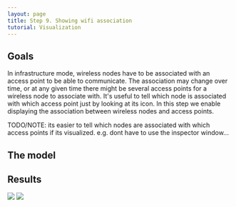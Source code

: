 ```yaml
---
layout: page
title: Step 9. Showing wifi association
tutorial: Visualization
---
```


## Goals

In infrastructure mode, wireless nodes have to be associated with an access point to be able to communicate.
The association may change over time, or at any given time there might be several access points for a
wireless node to associate with. It's useful to tell which node is associated with which access point just by looking at its icon.
In this step we enable displaying the association between wireless nodes and access points.

TODO/NOTE: its easier to tell which nodes are associated with which access points if its visualized. e.g. dont have to use the inspector window...

## The model
<!--
The pedestrians are in the access point's communication range, so they can associate with that.

In the ini file we need to set only the <tt>Ieee80211Visualizer</tt>'s parameters.
This visualizer will display us information about the association.
We can set which nodes and which interfaces are considered, like at <tt>InterfaceTableVisualizer</tt>.

Here is the appropriate configuration:

@dontinclude omnetpp.ini
@skipline [Config Visualization07]
@until ####
-->
## Results

<img src="step09_wifi_assoc_2d.gif">
<img src="step7_result2.gif">
<!--
In Module view mode we can monitor the association process, we see all messages between the nodes.
When a pedestrian send an <tt>Assoc</tt> message, the access point in its communication range receive that, and a signal sign appear above the access point.
In response to this <tt>Assoc</tt> message, the access point reply with an <tt>AssocResp-</tt> message.
If the association is successful it's <tt>AssocResp-OK</tt> and a signal sign appear above that pedestrian who wants to associate with the access point.

In 3D view mode as a result of the association process the signal sing appears above the appropriate network node.
-->

Sources: [omnetpp.ini](../omnetpp.ini), [VisualizationNetworks.ned](../VisualizationNetworks.ned)
